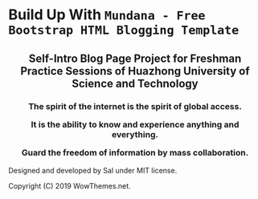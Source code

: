 # Build Up With `Mundana - Free Bootstrap HTML Blogging Template`

<h2 align='center'>
    Self-Intro Blog Page Project for Freshman Practice Sessions of Huazhong University of Science and Technology
</h2>

<h3 align='center'>

The spirit of the internet is the spirit of global access.

It is the ability to know and experience anything and everything.

Guard the freedom of information by mass collaboration.

</h3>

Designed and developed by Sal under MIT license. 

Copyright (C) 2019 WowThemes.net.
